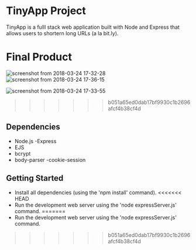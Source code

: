 # TinyApp Project

TinyApp is a fulll stack web application built with Node and Express that allows users to shortern long URLs (a la bit.ly).

# Final Product

![screenshot from 2018-03-24 17-32-28](https://user-images.githubusercontent.com/34799149/37870483-395be24c-2f8c-11e8-927f-3896d847f6a8.png)
![screenshot from 2018-03-24 17-36-15](https://user-images.githubusercontent.com/34799149/37870477-23173748-2f8c-11e8-8b66-f114194e17db.png)

![screenshot from 2018-03-24 17-33-55](https://user-images.githubusercontent.com/34799149/37870484-49bb97fe-2f8c-11e8-8cf8-86e86867ddb8.png)

>>>>>>> b051a65ed0dab17bf9930c1b2696afcf4b38cf4d

## Dependencies

- Node.js
-Express
- EJS
- bcrypt
- body-parser
-cookie-session

## Getting Started

- Install all dependencies (using the 'npm install' command).
<<<<<<< HEAD
- Run the development web server using the 'node expressServer.js' command.
=======
- Run the development web server using the 'node expressServer.js' command.
>>>>>>> b051a65ed0dab17bf9930c1b2696afcf4b38cf4d
